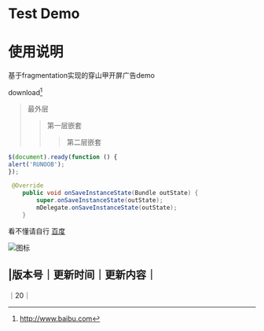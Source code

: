 # Test Demo

# 使用说明
基于fragmentation实现的穿山甲开屏广告demo

download[^RUNOOB]

[^RUNOOB]: http://www.baibu.com
> 最外层
> > 第一层嵌套
> > > 第二层嵌套

```javascript
$(document).ready(function () {
alert('RUNOOB');
});
```

```java
 @Override
    public void onSaveInstanceState(Bundle outState) {
        super.onSaveInstanceState(outState);
        mDelegate.onSaveInstanceState(outState);
    }
```
看不懂请自行 [百度](https://baidu.com)

![图标](http://static.runoob.com/images/runoob-logo.png 'Test')

|版本号｜更新时间｜更新内容｜
------------------------
｜20｜
